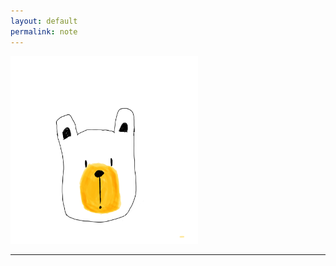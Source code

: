 ```yaml
---
layout: default
permalink: note
---
```


<img src="/images/bear.png"  width="300" height="300">

---
